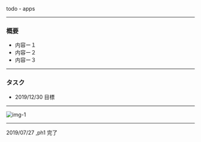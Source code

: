 
todo - apps

***
### 概要

* 内容ー１
* 内容ー２
* 内容ー３

***
### タスク

* 2019/12/30 目標

***
![img-1 ](https://kuc-arc-f.github.io/blogimg/images/19_0526/pose_happy_businesswoman_banzai.png)

***
2019/07/27 ,ph1 完了

